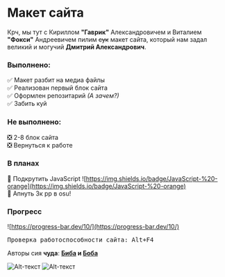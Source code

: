 # Макет сайта
Крч, мы тут с Кириллом **"Гаврик"** Александровичем и Виталием **"Фокси"** Андреевичем пилим ~~сук~~ макет сайта, который нам задал великий и могучий **Дмитрий Александрович**.

### Выполнено: 
:white_check_mark: Макет разбит на медиа файлы   
:white_check_mark: Реализован первый блок сайта   
:white_check_mark: Оформлен репозитарий _(А зачем?)_   
:white_check_mark: Забить куй   

### Не выполнено:
:negative_squared_cross_mark: 2-8 блок сайта   
:negative_squared_cross_mark: Вернуться к работе   

### В планах
:black_square_button: Подкрутить JavaScript ![https://img.shields.io/badge/JavaScript-%20-orange](https://img.shields.io/badge/JavaScript-%20-orange)   
:black_square_button: Апнуть 3к pp в osu!
### Прогресс
![https://progress-bar.dev/10/](https://progress-bar.dev/10/)

<pre>
Проверка работоспособности сайта: <kbd>Alt</kbd>+<kbd>F4</kbd>
</pre> 

Авторы сия **чуда**: **[Биба](https://vk.com/foxy163_rus) и [Боба](https://vk.com/id157308850)**

![Alt-текст](https://avatars0.githubusercontent.com/u/62958994?s=460&u=772668140cd1fae102c9e010e94c97880e6c431d&v=4 "Фокси")
![Alt-текст](https://avatars3.githubusercontent.com/u/65364319?s=460&u=9491d8dae97deb6635a1edd779a47d377ebe1858&v=4 "Гаврик")
